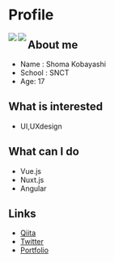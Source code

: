 # Profile
<img align="left" src="https://github-readme-stats.vercel.app/api?username=shoma3571&show_icons=true&theme=highcontrast&line_height=40" />
<img align="left" src="https://github-readme-stats.vercel.app/api/top-langs/?username=shoma3571&theme=highcontrast" />


## About me
- Name : Shoma Kobayashi
- School : SNCT
- Age: 17

## What is interested
- UI,UXdesign

## What can I do
- Vue.js
- Nuxt.js
- Angular

## Links
- [Qiita](https://qiita.com/shoma3571)
- [Twitter](https://twitter.com/shoma_prog)
- [Portfolio](https://shoma-profile.netlify.app)

